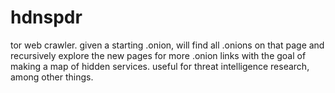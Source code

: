 # hdnspdr

tor web crawler. given a starting .onion, will find all .onions on that page and recursively explore the new pages for more .onion links with the goal of making a map of hidden services. useful for threat intelligence research, among other things.
